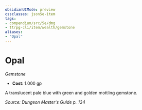 ```yaml
---
obsidianUIMode: preview
cssclasses: json5e-item
tags:
- compendium/src/5e/dmg
- ttrpg-cli/item/wealth/gemstone
aliases: 
- "Opal"
---
```

# Opal
*Gemstone*  

- **Cost**: 1.000 gp

A translucent pale blue with green and golden mottling gemstone.

*Source: Dungeon Master's Guide p. 134*